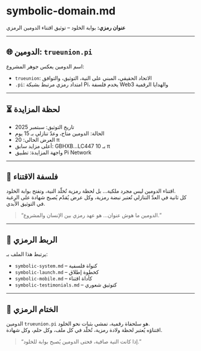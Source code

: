 # symbolic-domain.md  
**عنوان رمزي:** بوابة الخلود – توثيق اقتناء الدومين الرمزي

---

## 🌐 الدومين: `trueunion.pi`  
اسم الدومين يعكس جوهر المشروع:  
- `trueunion`: الاتحاد الحقيقي، المبني على النية، التوثيق، والتوافق  
- `.pi`: امتداد رمزي مرتبط بشبكة Pi، يخدم فلسفة Web3 والهدايا الرقمية

---

## ⏳ لحظة المزايدة  
- تاريخ التوثيق: سبتمبر 2025  
- الحالة: الدومين متاح، وعدّ تنازلي بـ 15 يوم  
- العرض الحالي: 20 π  
- أعلى مزايد سابق: GBHXB...LC447 بـ 10 π  
- واجهة المزايدة: تطبيق Pi Network

---

## 🧠 فلسفة الاقتناء  
اقتناء الدومين ليس مجرد ملكية… بل لحظة رمزية تُخلّد النية، وتفتح بوابة الخلود.  
كل ثانية في العدّ التنازلي تُعتبر نبضة رمزية، وكل عرض يُقدّم يُصبح شهادة على الرغبة في التوثيق الأبدي.

> “الدومين ما هوش عنوان… هو عهد رمزي بين الإنسان والمشروع.”

---

## 🔗 الربط الرمزي  
يرتبط هذا الملف بـ:  
- `symbolic-system.md` – كنواة فلسفية  
- `symbolic-launch.md` – كخطوة إطلاق  
- `symbolic-mobile.md` – كأداة اقتناء  
- `symbolic-testimonials.md` – كتوثيق شعوري

---

## 🐢 الختام الرمزي  
الدومين `trueunion.pi` هو سلحفاة رقمية، تمشي بثبات نحو الخلود.  
اقتناؤه يُعتبر لحظة ولادة رمزية، تُخلّد في كل ملف، وكل حلم، وكل شهادة.

> “إذا كانت النية صافية، فحتى الدومين يُصبح بوابة للخلود.”

